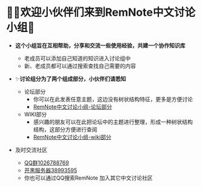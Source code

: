 # 🙋‍♂️**欢迎小伙伴们来到RemNote中文讨论小组**🙋  
- **这个小组旨在互相帮助，分享和交流一些使用经验，共建一个协作知识库**  
  - 老成员可以添加自己知道的知识进入讨论组中  
  - 新、老成员都可以通过搜索查找自己需要的内容  
- ✨**讨论组分为了两个组成部分，小伙伴们请悉知**
  - 论坛部分
    - 你可以在此发表任意主题，这边没有树状结构特征，更多是方便讨论
    - [RemNote中文讨论小组-论坛部分](https://github.com/5eagull/RemNote-Chinese-chat-group/discussions)  
  - WIKI部分
    - 感兴趣的朋友可以在此把论坛中的主题进行整理，形成一种树状结构结构，这部分方便进行查阅
    - [RemNote中文讨论小组-wiki部分](https://github.com/5eagull/RemNote-Chinese-chat-group/wiki )
 
- 及时交流社区
    - [QQ群1026788769](https://jq.qq.com/?_wv=1027&k=3KkKuc36)
    - [开黑服务器38993595](https://kaihei.co/2OYrO9 )
    - 你也可以通过QQ搜索RemNote 加入其它中文讨论社区
